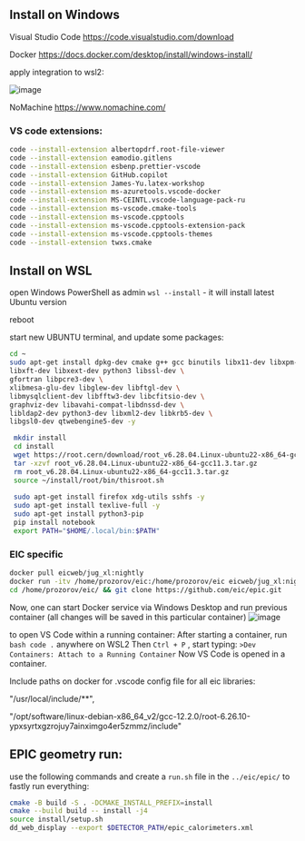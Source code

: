 ## Install on Windows

Visual Studio Code https://code.visualstudio.com/download

Docker https://docs.docker.com/desktop/install/windows-install/

apply integration to wsl2:

![image](https://github.com/aprozo/SetupWSL/assets/33087030/21f471b8-709c-40fe-9869-0b5d90cef718)


NoMachine https://www.nomachine.com/


### VS code extensions:
``` bash
code --install-extension albertopdrf.root-file-viewer 
code --install-extension eamodio.gitlens
code --install-extension esbenp.prettier-vscode
code --install-extension GitHub.copilot
code --install-extension James-Yu.latex-workshop
code --install-extension ms-azuretools.vscode-docker
code --install-extension MS-CEINTL.vscode-language-pack-ru
code --install-extension ms-vscode.cmake-tools
code --install-extension ms-vscode.cpptools
code --install-extension ms-vscode.cpptools-extension-pack
code --install-extension ms-vscode.cpptools-themes
code --install-extension twxs.cmake
```

## Install on WSL
open Windows PowerShell as admin
`wsl --install`  - it will install latest Ubuntu version

reboot

start new UBUNTU terminal, and update some packages:

``` bash
cd ~
sudo apt-get install dpkg-dev cmake g++ gcc binutils libx11-dev libxpm-dev \
libxft-dev libxext-dev python3 libssl-dev \ 
gfortran libpcre3-dev \
xlibmesa-glu-dev libglew-dev libftgl-dev \
libmysqlclient-dev libfftw3-dev libcfitsio-dev \
graphviz-dev libavahi-compat-libdnssd-dev \
libldap2-dev python3-dev libxml2-dev libkrb5-dev \
libgsl0-dev qtwebengine5-dev -y 

 mkdir install 
 cd install 
 wget https://root.cern/download/root_v6.28.04.Linux-ubuntu22-x86_64-gcc11.3.tar.gz 
 tar -xzvf root_v6.28.04.Linux-ubuntu22-x86_64-gcc11.3.tar.gz 
 rm root_v6.28.04.Linux-ubuntu22-x86_64-gcc11.3.tar.gz 
 source ~/install/root/bin/thisroot.sh
 
 sudo apt-get install firefox xdg-utils sshfs -y 
 sudo apt-get install texlive-full -y
 sudo apt-get install python3-pip
 pip install notebook
 export PATH="$HOME/.local/bin:$PATH"
```

### EIC specific
``` bash
docker pull eicweb/jug_xl:nightly
docker run -itv /home/prozorov/eic:/home/prozorov/eic eicweb/jug_xl:nightly
cd /home/prozorov/eic/ && git clone https://github.com/eic/epic.git
```

Now, one can start Docker service via Windows Desktop and run previous container (all changes will be saved in this particular container) 
![image](https://github.com/aprozo/SetupWSL/assets/33087030/2f8176f8-dbe2-4304-afb1-ca814d60778c)

to open VS Code within a running container:
After starting a container, run ```bash code .``` anywhere on WSL2
Then `Ctrl + P` , start typing:
`>Dev Containers: Attach to a Running Container`
Now VS Code is opened in a container.

Include paths on docker for .vscode config file for all eic libraries:

"/usr/local/include/**",

"/opt/software/linux-debian-x86_64_v2/gcc-12.2.0/root-6.26.10-ypxsyrtxgzrojuy7ainximgo4er5zmmz/include"

## EPIC geometry run: 
use the following commands and create a `run.sh` file in the `../eic/epic/` to fastly run everything:
```bash
cmake -B build -S . -DCMAKE_INSTALL_PREFIX=install
cmake --build build -- install -j4
source install/setup.sh
dd_web_display --export $DETECTOR_PATH/epic_calorimeters.xml
```
